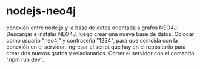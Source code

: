 # nodejs-neo4j
conexión entre node.js y la base de datos orientada a grafos NEO4J.
Descargar e instalar NEO4J, luego crear una nueva base de datos.
Colocar como usuario "neo4j" y contraseña "1234", para que coincida con la conexión en el servidor.
ingresar el script que hay en el repositorio para crear dos nuevos grafos y relacionarlos.
Correr el servidor con el comando "npm run dev".
